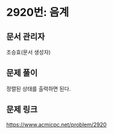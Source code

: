# 2920번: 음계
## 문서 관리자
조승효(문서 생성자)
## 문제 풀이
정렬된 상태를 출력하면 된다.
## 문제 링크
https://www.acmicpc.net/problem/2920